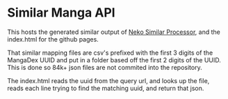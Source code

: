 # Similar Manga API

This hosts the generated similar output of [Neko Similar Processor](https://github.com/nekomangaorg/similar-processor), and the index.html for the github pages.

That similar mapping files are csv's prefixed with the first 3 digits of the MangaDex UUID and put in a folder based off the first 2 digits of the UUID.  This is done so 84k+ json files are not commited into the repository.

The index.html reads the uuid from the query url, and looks up the file, reads each line trying to find the matching uuid, and return that json.
